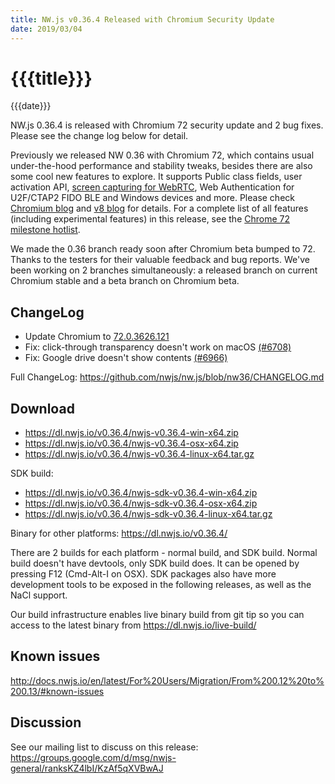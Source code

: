 ```yaml
---
title: NW.js v0.36.4 Released with Chromium Security Update
date: 2019/03/04
---
```

# {{{title}}}
{{{date}}}

NW.js 0.36.4 is released with Chromium 72 security update and 2 bug fixes. Please see the change log below for detail.

Previously we released NW 0.36 with Chromium 72, which contains usual under-the-hood performance and stability tweaks, besides there are also some cool new features to explore. It supports Public class fields, user activation API, [screen capturing for WebRTC](https://bugs.chromium.org/p/chromium/issues/detail?id=326740), Web Authentication for U2F/CTAP2 FIDO BLE and Windows devices and more. Please check [Chromium blog](https://blog.chromium.org/2018/12/chrome-72-beta-public-class-fields-user.html) and [v8 blog](https://v8.dev/blog/v8-release-72) for details. For a complete list of all features (including experimental features) in this release, see the [Chrome 72 milestone hotlist](https://www.chromestatus.com/features#milestone=72).

We made the 0.36 branch ready soon after Chromium beta bumped to 72. Thanks to the testers for their valuable feedback and bug reports. We've been working on 2 branches simultaneously: a released branch on current Chromium stable and a beta branch on Chromium beta.

## ChangeLog

- Update Chromium to [72.0.3626.121](https://chromereleases.googleblog.com/2019/03/stable-channel-update-for-desktop.html)
- Fix: click-through transparency doesn't work on macOS [(#6708)](https://github.com/nwjs/nw.js/issues/6708)
- Fix: Google drive doesn't show contents [(#6966)](https://github.com/nwjs/nw.js/issues/6966)

Full ChangeLog: https://github.com/nwjs/nw.js/blob/nw36/CHANGELOG.md

## Download 

* https://dl.nwjs.io/v0.36.4/nwjs-v0.36.4-win-x64.zip 
* https://dl.nwjs.io/v0.36.4/nwjs-v0.36.4-osx-x64.zip 
* https://dl.nwjs.io/v0.36.4/nwjs-v0.36.4-linux-x64.tar.gz 

SDK build: 
* https://dl.nwjs.io/v0.36.4/nwjs-sdk-v0.36.4-win-x64.zip 
* https://dl.nwjs.io/v0.36.4/nwjs-sdk-v0.36.4-osx-x64.zip 
* https://dl.nwjs.io/v0.36.4/nwjs-sdk-v0.36.4-linux-x64.tar.gz 

Binary for other platforms: https://dl.nwjs.io/v0.36.4/ 

There are 2 builds for each platform - normal build, and SDK build. Normal build doesn't have devtools, only SDK build does. lt can be opened by pressing F12 (Cmd-Alt-I on OSX). SDK packages also have more development tools to be exposed in the following releases, as well as the NaCl support.

Our build infrastructure enables live binary build from git tip so you can access to the latest binary from https://dl.nwjs.io/live-build/ 

## Known issues 

http://docs.nwjs.io/en/latest/For%20Users/Migration/From%200.12%20to%200.13/#known-issues

## Discussion

See our mailing list to discuss on this release: https://groups.google.com/d/msg/nwjs-general/ranksKZ4lbI/KzAf5qXVBwAJ
